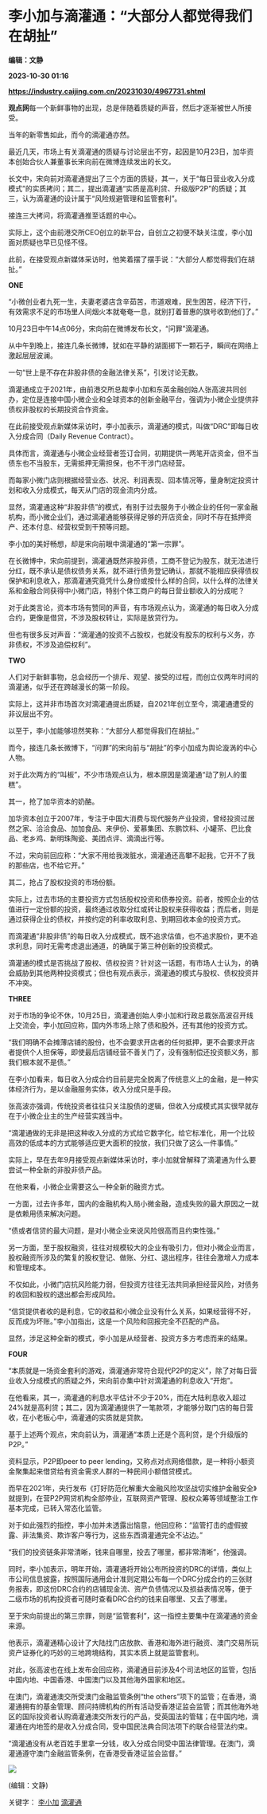# 李小加与滴灌通：“大部分人都觉得我们在胡扯”
**编辑：文静**

**2023-10-30 01:16**

**https://industry.caijing.com.cn/20231030/4967731.shtml**

**观点网**每一个新鲜事物的出现，总是伴随着质疑的声音，然后才逐渐被世人所接受。

当年的新零售如此，而今的滴灌通亦然。

最近几天，市场上有关滴灌通的质疑与讨论层出不穷，起因是10月23日，加华资本创始合伙人兼董事长宋向前在微博连续发出的长文。

长文中，宋向前对滴灌通提出了三个方面的质疑，其一，关于“每日营业收入分成模式”的实质拷问；其二，提出滴灌通“实质是高利贷、升级版P2P”的质疑；其三，认为滴灌通的设计属于“风险规避管理和监管套利”。

接连三大拷问，将滴灌通推至话题的中心。

实际上，这个由前港交所CEO创立的新平台，自创立之初便不缺关注度，李小加面对质疑也早已见怪不怪。

此前，在接受观点新媒体采访时，他笑着摆了摆手说：“大部分人都觉得我们在胡扯。”

**ONE**

“小微创业者九死一生，夫妻老婆店含辛茹苦，市道艰难，民生困苦，经济下行，有效需求不足的市场里人间烟火本就奄奄一息，就别打着普惠的旗号收割他们了。”

10月23日中午14点06分，宋向前在微博发布长文，“问罪”滴灌通。

从中午到晚上，接连几条长微博，犹如在平静的湖面掷下一颗石子，瞬间在网络上激起层层波澜。

一句“世上是不存在非股非债的金融法律关系”，引发讨论无数。

滴灌通成立于2021年，由前港交所总裁李小加和东英金融创始人张高波共同创办，定位是连接中国小微企业和全球资本的创新金融平台，强调为小微企业提供非债权非股权的长期投资合作资金。

在此前接受观点新媒体采访时，李小加表示，滴灌通的模式，叫做“DRC”即每日收入分成合同（Daily Revenue Contract）。

具体而言，滴灌通与小微企业经营者签订合同，初期提供一两笔开店资金，但不当债东也不当股东，无需抵押无需担保，也不干涉门店经营。

而每家小微门店则根据经营业态、状况、利润表现、回本情况等，量身制定投资计划和收入分成模式，每天从门店的现金流内分成。

显然，滴灌通这种“非股非债”的模式，有别于过去服务于小微企业的任何一家金融机构，而小微企业们，通过滴灌通能够获得足够的开店资金，同时不存在抵押资产、还本付息、经营权受到干预等问题。

李小加的美好畅想，却是宋向前眼中滴灌通的“第一宗罪”。

在长微博中，宋向前提到，滴灌通既然非股非债，工商不登记为股东，就无法进行分红，既不承认是债权债务关系，就不进行债务登记确认，那就不能相应获得债权保护和利息收入，那滴灌通究竟凭什么身份或按什么样的合同，以什么样的法律关系和金融合同获得中小微门店，特别个体工商户的每日营业额收入的分成呢？

对于此类言论，资本市场有赞同的声音，有市场观点认为，滴灌通的每日收入分成合约，更像是借贷，不涉及股权转让，实际是放贷行为。

但也有很多反对声音：“滴灌通的投资不占股权，也就没有股东的权利与义务，亦非债权，不涉及追偿权利”。

**TWO**

人们对于新鲜事物，总会经历一个排斥、观望、接受的过程，而创立仅两年时间的滴灌通，似乎还在跨越漫长的第一阶段。

实际上，这并非市场首次对滴灌通提出质疑，自2021年创立至今，滴灌通遭受的非议层出不穷。

以至于，李小加能够坦然笑称：“大部分人都觉得我们在胡扯。”

而今，接连几条长微博下，“问罪”的宋向前与“胡扯”的李小加成为舆论漩涡的中心人物。

对于此次两方的“叫板”，不少市场观点认为，根本原因是滴灌通“动了别人的蛋糕”。

其一，抢了加华资本的奶酪。

加华资本创立于2007年，专注于中国大消费与现代服务产业投资，曾经投资过居然之家、洽洽食品、加加食品、来伊份、爱慕集团、东鹏饮料、小罐茶、巴比食品、老乡鸡、新明珠陶瓷、美团点评、滴滴出行等。

不过，宋向前回应称：“大家不用给我泼脏水，滴灌通还高攀不起我，它开不了我的那些店，也不给它开。”

其二，抢占了股权投资的市场份额。

实际上，过去市场的主要投资方式包括股权投资和债券投资。前者，按照企业的估值进行一定份额的投资，最终通过收取分红或转让股权来获得收益；而后者，则是通过获得企业的债权，并按约定的利率收取利息、到期回收本金的投资方式。

而滴灌通“非股非债”的每日收入分成模式，既不追求估值，也不追求股价，更不追求利息，同时无需考虑退出通道，的确属于第三种创新的投资模式。

滴灌通的模式是否挑战了股权、债权投资？针对这一话题，有市场人士认为，的确会威胁到其他两种投资模式；但也有观点表示，滴灌通的模式与股权、债权投资并不冲突。

**THREE**

对于市场的争论不休，10月25日，滴灌通创始人李小加和行政总裁张高波召开线上交流会，李小加回应称，国内外市场上除了债和股外，还有其他的投资方式。

“我们明确不会摊薄店铺的股份，也不会要求开店者的任何抵押，更不会要求开店者提供个人担保等，即使最后店铺经营不善关门了，没有强制偿还投资额义务，那我们根本就不是债。”

在李小加看来，每日收入分成合约目前是完全脱离了传统意义上的金融，是一种实体经济行为，是以金融服务实体，收入分成只是手段。

张高波亦强调，传统投资者往往只关注股债的逻辑，但收入分成模式其实很早就存在于小微企业主的生产经营实践当中。

“滴灌通做的无非是把这种收入分成的方式给它数字化，给它标准化，用一个比较高效的低成本的方式能够适应更大面积的投放，我们只做了这么一件事情。”

实际上，早在去年9月接受观点新媒体采访时，李小加就曾解释了滴灌通为什么要尝试一种全新的非股非债产品。

在他来看，小微企业需要这么一种全新的融资方式。

一方面，过去许多年，国内的金融机构入局小微金融，造成失败的最大原因之一就是依赖用债来解决问题。

“债或者信贷的最大问题，是对小微企业来说风险很高而且约束性强。”

另一方面，至于股权融资，往往对规模较大的企业有吸引力，但对小微企业而言，股权融资所涉及的繁复的股权登记、做账、分红、退出程序，往往会激增人力成本和管理成本。

不仅如此，小微门店抗风险能力弱，但投资方往往无法共同承担经营风险，对债务的收回和股权的退出都会形成风险。

“信贷提供者收的是利息，它的收益和小微企业没有什么关系，如果经营得不好，反而成为坏账。”李小加指出，这是一个风险和回报完全不匹配的产品。

显然，涉足这种全新的模式，李小加是从经营者、投资方多方考虑而来的结果。

**FOUR**

“本质就是一场资金套利的游戏，滴灌通非常符合现代P2P的定义”，除了对每日营业收入分成模式的质疑之外，宋向前亦集中针对滴灌通的利息收入“开炮”。

在他看来，其一，滴灌通的利息水平估计不少于20%，而在大陆利息收入超过24%就是高利贷；其二，因为滴灌通提供了一笔款项，才能够分取门店的每日营收，在小老板心中，滴灌通的实质就是贷款。

基于上述两个观点，宋向前认为，滴灌通“本质上还是个高利贷，是个升级版的P2P。”

资料显示，P2P即peer to peer lending，又称点对点网络借款，是一种将小额资金聚集起来借贷给有资金需求人群的一种民间小额借贷模式。

而早在2021年，央行发布《打好防范化解重大金融风险攻坚战切实维护金融安全》就提到，在营P2P网贷机构全部停业，互联网资产管理、股权众筹等领域整治工作基本完成，已转入常态化监管。

对于如此强烈的指控，李小加并未透露出恼意，他回应称：“监管打击的虚假披露、非法集资、欺诈客户等行为，这些东西滴灌通完全不沾边。”

“我们的投资链条非常清晰，钱来自哪里，投去了哪里，都非常清晰”，他强调。

同时，李小加表示，明年开始，滴灌通将开始公布所投资的DRC的详情，类似上市公司信息披露，按照国际通用会计准则定期公布每一个DRC分成合约的三张财务报表，即这份DRC合约的店铺现金流、资产负债情况以及损益表情况等，便于二级市场的机构投资者可随时查看DRC合约的钱来自哪里、又去了哪里。

至于宋向前提出的第三宗罪，则是“监管套利”，这一指控主要集中在滴灌通的资金来源。

他表示，滴灌通精心设计了大陆找门店放款、香港和海外进行融资、澳门交易所玩资产证券化的巧妙的三地跨境结构，其实本质上就是监管套利。

对此，张高波也在线上发布会回应称，滴灌通目前涉及4个司法地区的监管，包括中国内地、中国香港、中国澳门以及其他海外国家和地区。

在澳门，滴灌通澳交所受澳门金融监管条例“the others”项下的监管；在香港，滴灌通拥有的基金管理、顾问持牌机构的所有活动受香港证监会监管；而其他海外地区的国际投资者认购滴灌通澳交所发行的产品，受英国法的管辖；在中国内地，滴灌通在内地签的是收入分成合同，受中国民法典合同法项下的联合经营法约束。

“滴灌通没有从老百姓手里拿一分钱，收入分成合同受中国法律管理。在澳门，滴灌通遵守澳门金融监管条例，在香港受香港证监会监督。”

![](https://tx1.cdn.caijing.com.cn/2014-03-27/114048455.jpg)

(编辑：文静)

关键字： [李小加](https://app.caijing.com.cn/tags.php?tag=%E6%9D%8E%E5%B0%8F%E5%8A%A0 "李小加") [滴灌通](https://app.caijing.com.cn/tags.php?tag=%E6%BB%B4%E7%81%8C%E9%80%9A "滴灌通")